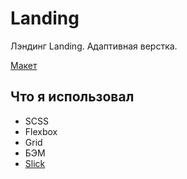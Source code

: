 # Landing

Лэндинг Landing. Адаптивная верстка.

[Макет](https://www.figma.com/file/2JOFMqF8xDbAmkrR9S6L9v/Landing?node-id=1%3A2)

## Что я использовал
* SCSS
* Flexbox
* Grid
* БЭМ
* [Slick](https://kenwheeler.github.io/slick/)
